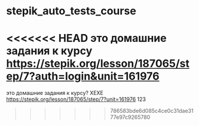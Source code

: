 # stepik_auto_tests_course
<<<<<<< HEAD
это домашние задания к курсу https://stepik.org/lesson/187065/step/7?auth=login&unit=161976 
=======
это домашние задания к курсу? ХЕХЕ
https://stepik.org/lesson/187065/step/7?unit=161976
123
>>>>>>> 786583bde6d085c4ce0c31dae3177e97c9265780
